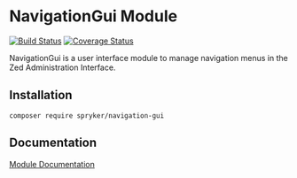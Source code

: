 # NavigationGui Module
[![Build Status](https://travis-ci.org/spryker/NavigationGui.svg)](https://travis-ci.org/spryker/NavigationGui)
[![Coverage Status](https://coveralls.io/repos/github/spryker/NavigationGui/badge.svg)](https://coveralls.io/github/spryker/NavigationGui)

NavigationGui is a user interface module to manage navigation menus in the Zed Administration Interface.

## Installation

```
composer require spryker/navigation-gui
```

## Documentation

[Module Documentation](http://academy.spryker.com/developing_with_spryker/module_guide/yves_components/navigation/navigation.html)
